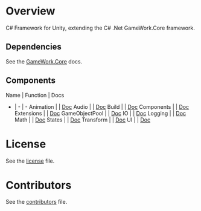 # Overview

C# Framework for Unity, extending the C# .Net GameWork.Core framework.

## Dependencies
See the [GameWork.Core](GameWork.Core/README.md) docs.

## Components
Name | Function | Docs
 - | - | -
Animation |  | [Doc](docs/components/Animation.md)
Audio |   | [Doc](docs/components/Audio.md)
Build |  | [Doc](docs/components/Build.md)
Components |  | [Doc](docs/components/Components.md)
Extensions |  | [Doc](docs/components/Extensions.md)
GameObjectPool |  | [Doc](docs/components/GameObjectPool.md)
IO |  | [Doc](docs/components/IO.md)
Logging |  | [Doc](docs/components/Logging.md)
Math |  | [Doc](docs/components/Math.md) 
States |  | [Doc](docs/components/States.md)
Transform |  | [Doc](docs/components/Transform.md)
UI |  | [Doc](docs/components/UI.md)

# License
See the [license](LICENSE.md) file.

# Contributors
See the [contributors](CONTRIBUTORS.md) file.